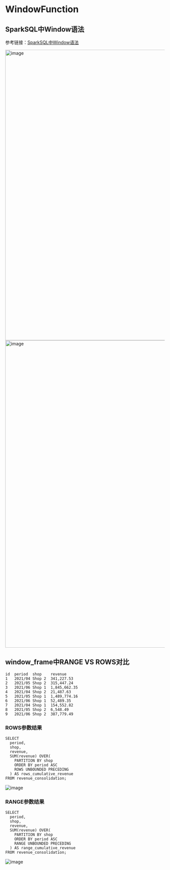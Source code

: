 # WindowFunction
## SparkSQL中Window语法
参考链接：[SparkSQL中Window语法](https://spark.apache.org/docs/latest/sql-ref-syntax-qry-select-window.html)

<img width="918" alt="image" src="https://github.com/user-attachments/assets/97d0f49b-0958-433e-b6bc-dbba92d89646">
<img width="971" alt="image" src="https://github.com/user-attachments/assets/66c1a242-9fcd-418d-9312-e799a9155d2b">

## window_frame中RANGE VS ROWS对比
```
id	period	shop	revenue
1	2021/04	Shop 2	341,227.53
2	2021/05	Shop 2	315,447.24
3	2021/06	Shop 1	1,845,662.35
4	2021/04	Shop 2	21,487.63
5	2021/05	Shop 1	1,489,774.16
6	2021/06	Shop 1	52,489.35
7	2021/04	Shop 1	154,552.82
8	2021/05	Shop 2	6,548.49
9	2021/06	Shop 2	387,779.49
```

### ROWS参数结果
```
SELECT
  period,
  shop,
  revenue,
  SUM(revenue) OVER(
    PARTITION BY shop
    ORDER BY period ASC
    ROWS UNBOUNDED PRECEDING
  ) AS rows_cumulative_revenue
FROM revenue_consolidation;
```
![image](https://github.com/user-attachments/assets/719454b1-a06f-42b4-8e8b-1efc686c4151)

### RANGE参数结果
```
SELECT
  period,
  shop,
  revenue,
  SUM(revenue) OVER(
    PARTITION BY shop
    ORDER BY period ASC
    RANGE UNBOUNDED PRECEDING
  ) AS range_cumulative_revenue
FROM revenue_consolidation;
```
![image](https://github.com/user-attachments/assets/d4960740-ec81-4e19-83bd-35db8b666538)


